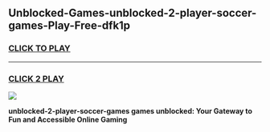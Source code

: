 
## Unblocked-Games-unblocked-2-player-soccer-games-Play-Free-dfk1p
<h3>
<a href="https://premium76.site?title=unblocked-2-player-soccer-games&ref=10A">CLICK TO PLAY</a></h3>
<hr>

<h3>
<a href="https://premium76.site?title=unblocked-2-player-soccer-games&ref=10A">CLICK 2 PLAY</a>
  
</h3>

<a href="https://premium76.site?title=unblocked-2-player-soccer-games&ref=10A"><img src="https://clearcache.store/games.png"></a>


**unblocked-2-player-soccer-games games unblocked: Your Gateway to Fun and Accessible Online Gaming**
